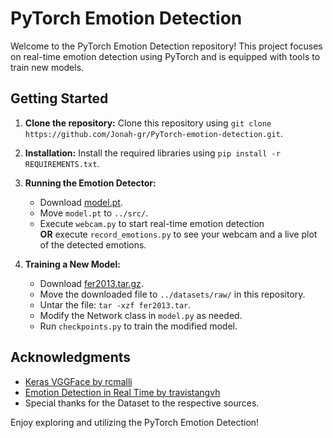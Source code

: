 # PyTorch Emotion Detection

Welcome to the PyTorch Emotion Detection repository! This project focuses on real-time emotion detection using PyTorch and is equipped with tools to train new models.

## Getting Started

1. **Clone the repository:** Clone this repository using `git clone https://github.com/Jonah-gr/PyTorch-emotion-detection.git`.
2. **Installation:** Install the required libraries using `pip install -r REQUIREMENTS.txt`.
3. **Running the Emotion Detector:** 
   - Download [model.pt](https://1drv.ms/u/s!AtugCP0Mx48phOwKPvDIkmIC81-6oA?e=47oA9N).
   - Move `model.pt` to `../src/`.
   - Execute `webcam.py` to start real-time emotion detection\
      **OR** execute `record_emotions.py` to see your webcam and a live plot of the detected emotions.


4. **Training a New Model:**
   - Download [fer2013.tar.gz](https://www.kaggle.com/c/challenges-in-representation-learning-facial-expression-recognition-challenge/data?select=fer2013.tar.gz).
   - Move the downloaded file to `../datasets/raw/` in this repository.
   - Untar the file: `tar -xzf fer2013.tar`.
   - Modify the Network class in `model.py` as needed.
   - Run `checkpoints.py` to train the modified model.

## Acknowledgments

- [Keras VGGFace by rcmalli](https://github.com/rcmalli/keras-vggface)
- [Emotion Detection in Real Time by travistangvh](https://github.com/travistangvh/emotion-detection-in-real-time)
- Special thanks for the Dataset to the respective sources.

Enjoy exploring and utilizing the PyTorch Emotion Detection!
